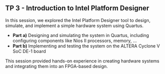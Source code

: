 ## TP 3 - Introduction to Intel Platform Designer

In this session, we explored the Intel Platform Designer tool to design, simulate, and implement a simple hardware system using Quartus.

- **Part a)** Designing and simulating the system in Quartus, including configuring components like Nios II processors, memory, ...
- **Part b)** Implementing and testing the system on the ALTERA Cyclone V SoC DE-1 board

This session provided hands-on experience in creating hardware systems and integrating them into an FPGA-based design.
